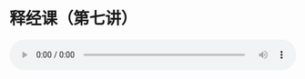 # 释经课（第七讲）

<audio style="width: 100%;" preload="false" controls controlslist="nodownload"><source src="//cdn.simai.ml/audio/mp3/old/18127.mp3" type="audio/mpeg">Your browser does not support the audio element.</audio>


